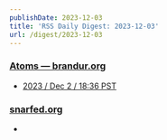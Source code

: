 ```yaml
---
publishDate: 2023-12-03
title: 'RSS Daily Digest: 2023-12-03'
url: /digest/2023-12-03
---
```


### [Atoms  — brandur.org](https://brandur.org/)

  * [2023 / Dec 2 / 18:36 PST](https://brandur.org/atoms/gppynk2)
  
### [snarfed.org](https://snarfed.org/)

  * [](https://snarfed.org/2023-12-02_51559)
  
